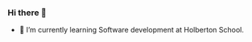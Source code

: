 ### Hi there 👋

- 🌱 I’m currently learning Software development at Holberton School.

![<Title for your card>](https://github-readme-stats.vercel.app/api?sebasvalencia726=<username>&show_icons=true&theme=radical)
